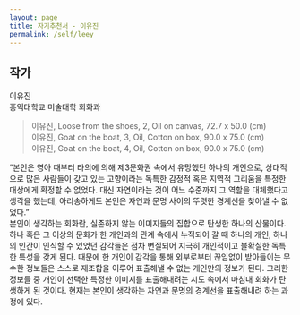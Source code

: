 ```yaml
---
layout: page
title: 자기추천서 - 이유진
permalink: /self/leey
---
```



## 작가
이유진     
홍익대학교 미술대학 회화과  

> 이유진, Loose from the shoes, 2, Oil on canvas, 72.7 x 50.0 (cm)  
> 이유진, Goat on the boat, 3, Oil, Cotton on box, 90.0 x 75.0 (cm)  
> 이유진, Goat on the boat, 4, Oil, Cotton on box, 90.0 x 75.0 (cm)  

“본인은 영아 때부터 타의에 의해 제3문화권 속에서 유망했던 하나의 개인으로, 상대적으로 많은 사람들이 갖고 있는 고향이라는 독특한 감정적 혹은 지역적 그리움을 특정한 대상에게 확정할 수 없었다. 대신 자연이라는 것이 어느 수준까지 그 역할을 대체했다고 생각을 했는데, 아리송하게도 본인은 자연과 문명 사이의 뚜렷한 경계선을 찾아낼 수 없었다.”   
본인이 생각하는 회화란, 실존하지 않는 이미지들의 집합으로 탄생한 하나의 산물이다. 하나 혹은 그 이상의 문화가 한 개인과의 관계 속에서 누적되어 갈 때 하나의 개인, 하나의 인간이 인식할 수 있었던 감각들은 점차 변질되어 지극히 개인적이고 불확실한 독특한 특성을 갖게 된다. 때문에 한 개인이 감각을 통해 외부로부터 끊임없이 받아들이는 무수한 정보들은 스스로 재조합을 이루어 표출해낼 수 없는 개인만의 정보가 된다. 그러한 정보들 중 개인이 선택한 특정한 이미지를 표출해내려는 시도 속에서 마침내 회화가 탄생하게 된 것이다. 현재는 본인이 생각하는 자연과 문명의 경계선을 표출해내려 하는 과정에 있다.

